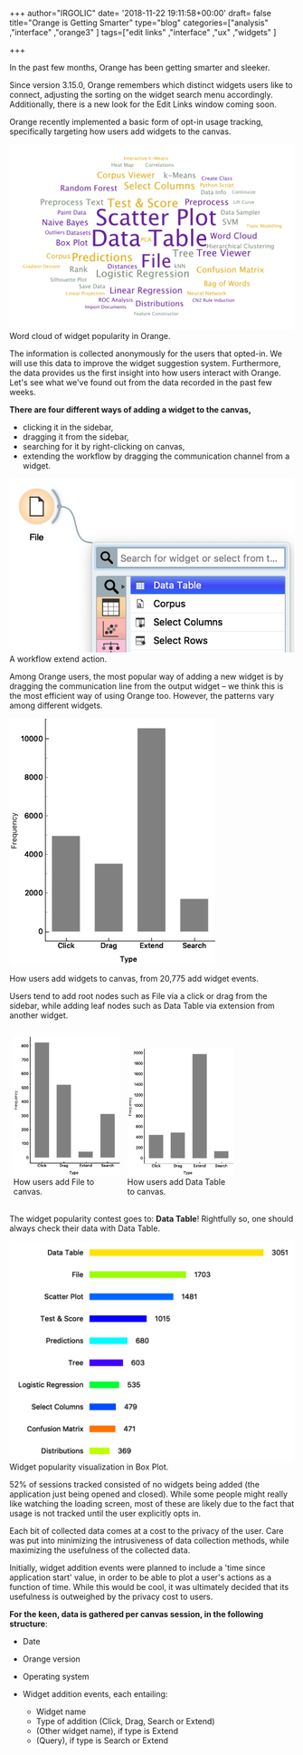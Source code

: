 +++
author="IRGOLIC"
date= '2018-11-22 19:11:58+00:00'
draft= false
title="Orange is Getting Smarter"
type="blog"
categories=["analysis" ,"interface" ,"orange3" ]
tags=["edit links" ,"interface" ,"ux" ,"widgets" ]

+++

In the past few months, Orange has been getting smarter and sleeker.

Since version 3.15.0, Orange remembers which distinct widgets users like to connect, adjusting the sorting on the widget search menu accordingly. Additionally, there is a new look for the Edit Links window coming soon.

Orange recently implemented a basic form of opt-in usage tracking, specifically targeting how users add widgets to the canvas.

![](/images/2018/11/widgetname-word-cloud.png)
Word cloud of widget popularity in Orange.



The information is collected anonymously for the users that opted-in. We will use this data to improve the widget suggestion system. Furthermore, the data provides us the first insight into how users interact with Orange. Let's see what we've found out from the data recorded in the past few weeks.



**There are four different ways of adding a widget to the canvas,**
* clicking it in the sidebar,
* dragging it from the sidebar,
* searching for it by right-clicking on canvas,
* extending the workflow by dragging the communication channel from a widget.



![](/images/2018/11/Screenshot-2018-11-20-at-17.06.15.png)
A workflow extend action.



Among Orange users, the most popular way of adding a new widget is by dragging the communication line from the output widget – we think this is the most efficient way of using Orange too. However, the patterns vary among different widgets.

![](/images/2018/11/widgets-add-type.png)

How users add widgets to canvas, from 20,775 add widget events.



Users tend to add root nodes such as File via a click or drag from the sidebar, while adding leaf nodes such as Data Table via extension from another widget.
<table style="width: 80%; border-collapse: collapse; border-style: hidden;" border="1" >
<tbody >
<tr >

<td style="width: 50%; border-style: hidden;">

![](/images/2018/11/file-add-type-1.png)
How users add File to canvas.
</td>

<td style="width: 50%; border-style: hidden; vertical-align: bottom;">

![](/images/2018/11/data-table-type.png)
How users add Data Table to canvas.
</td>
</tr>
</tbody>
</table>


The widget popularity contest goes to: **Data Table**! Rightfully so, one should always check their data with Data Table.

![](/images/2018/11/widget-popularity.png)
Widget popularity visualization in Box Plot.



52% of sessions tracked consisted of no widgets being added (the application just being opened and closed). While some people might really like watching the loading screen, most of these are likely due to the fact that usage is not tracked until the user explicitly opts in.



Each bit of collected data comes at a cost to the privacy of the user. Care was put into minimizing the intrusiveness of data collection methods, while maximizing the usefulness of the collected data.

Initially, widget addition events were planned to include a 'time since application start' value, in order to be able to plot a user's actions as a function of time. While this would be cool, it was ultimately decided that its usefulness is outweighed by the privacy cost to users.



**For the keen, data is gathered per canvas session, in the following structure**:



  * Date
  * Orange version
  * Operating system
  * Widget addition events, each entailing:

    * Widget name
    * Type of addition (Click, Drag, Search or Extend)
    * (Other widget name), if type is Extend
    * (Query), if type is Search or Extend



